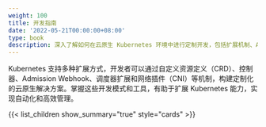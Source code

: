 ```yaml
---
weight: 100
title: 开发指南
date: '2022-05-21T00:00:00+08:00'
type: book
description: 深入了解如何在云原生 Kubernetes 环境中进行定制开发，包括扩展机制、API 开发、控制器模式等核心开发技能和最佳实践。
---
```


Kubernetes 支持多种扩展方式，开发者可以通过自定义资源定义（CRD）、控制器、Admission Webhook、调度器扩展和网络插件（CNI）等机制，构建定制化的云原生解决方案。掌握这些开发模式和工具，有助于扩展 Kubernetes 能力，实现自动化和高效管理。

{{< list_children show_summary="true" style="cards" >}}
